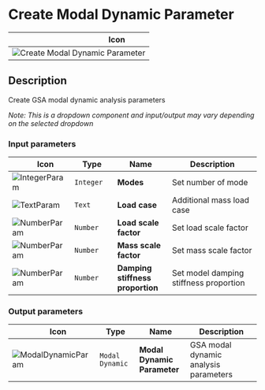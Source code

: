 # Create Modal Dynamic Parameter
<!--- This file has been auto-generated, do not change it manually! Edit the generator here: https://github.com/arup-group/GSA-Grasshopper/tree/main/DocsGeneration --->

|<img width="150"/> Icon |
| ----------- |
|![Create Modal Dynamic Parameter](./images/CreateModalDynamicParameter.png) |

## Description

Create GSA modal dynamic analysis parameters

_Note: This is a dropdown component and input/output may vary depending on the selected dropdown_

### Input parameters

|<img width="20"/> Icon |<img width="200"/> Type |<img width="200"/> Name |<img width="1000"/> Description |
| ----------- | ----------- | ----------- | ----------- |
|![IntegerParam](./images/IntegerParam.png) |`Integer` |**Modes** |Set number of mode |
|![TextParam](./images/TextParam.png) |`Text` |**Load case** |Additional mass load case |
|![NumberParam](./images/NumberParam.png) |`Number` |**Load scale factor** |Set load scale factor |
|![NumberParam](./images/NumberParam.png) |`Number` |**Mass scale factor** |Set mass scale factor |
|![NumberParam](./images/NumberParam.png) |`Number` |**Damping stiffness proportion** |Set model damping stiffness proportion |

### Output parameters

|<img width="20"/> Icon |<img width="200"/> Type |<img width="200"/> Name |<img width="1000"/> Description |
| ----------- | ----------- | ----------- | ----------- |
|![ModalDynamicParam](./images/ModalDynamicParam.png) |`Modal Dynamic` |**Modal Dynamic Parameter** |GSA modal dynamic analysis parameters |
